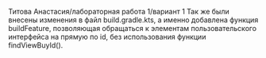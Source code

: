 Титова Анастасия/лабораторная работа 1/вариант 1
Так же были внесены изменения в файл build.gradle.kts, а именно добавлена функция buildFeature, позволяющая обращаться к элементам пользовательского интерфейса на прямую по id, без использования функции findViewBuyId().

